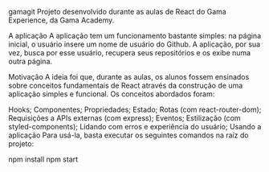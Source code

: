 gamagit
Projeto desenvolvido durante as aulas de React do Gama Experience, da Gama Academy.

A aplicação
A aplicação tem um funcionamento bastante simples: na página inicial, o usuário insere um nome de usuário do Github. A aplicação, por sua vez, busca por esse usuário, recupera seus repositórios e os exibe numa outra página.


Motivação
A ideia foi que, durante as aulas, os alunos fossem ensinados sobre conceitos fundamentais de React através da construção de uma aplicação simples e funcional. Os conceitos abordados foram:

Hooks;
Componentes;
Propriedades;
Estado;
Rotas (com react-router-dom);
Requisições a APIs externas (com express);
Eventos;
Estilização (com styled-components);
Lidando com erros e experiência do usuário;
Usando a aplicação
Para usá-la, basta executar os seguintes comandos na raíz do projeto:

npm install
npm start
